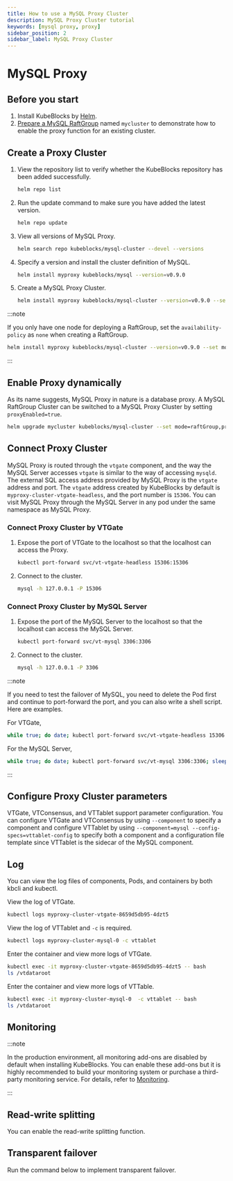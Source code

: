 ```yaml
---
title: How to use a MySQL Proxy Cluster
description: MySQL Proxy Cluster tutorial
keywords: [mysql proxy, proxy]
sidebar_position: 2
sidebar_label: MySQL Proxy Cluster
---
```


# MySQL Proxy

## Before you start

1. Install KubeBlocks by [Helm](./../../installation/install-with-helm/install-kubeblocks-with-helm).
2. [Prepare a MySQL RaftGroup](./../cluster-management/create-and-connect-a-mysql-cluster.md#create-a-mysql-cluster) named `mycluster` to demonstrate how to enable the proxy function for an existing cluster.

## Create a Proxy Cluster

1. View the repository list to verify whether the KubeBlocks repository has been added successfully.

   ```bash
   helm repo list
   ```

2. Run the update command to make sure you have added the latest version.

   ```bash
   helm repo update
   ```

3. View all versions of MySQL Proxy.

   ```bash
   helm search repo kubeblocks/mysql-cluster --devel --versions
   ```

4. Specify a version and install the cluster definition of MySQL.

   ```bash
   helm install myproxy kubeblocks/mysql --version=v0.9.0
   ```

5. Create a MySQL Proxy Cluster.

   ```bash
   helm install myproxy kubeblocks/mysql-cluster --version=v0.9.0 --set mode=raftGroup,proxyEnabled=true 
   ```

:::note

If you only have one node for deploying a RaftGroup, set the `availability-policy` as `none` when creating a RaftGroup.

```bash
helm install myproxy kubeblocks/mysql-cluster --version=v0.9.0 --set mode=raftGroup,proxyEnabled=true --set extra.availabilityPolicy=none
```

:::

## Enable Proxy dynamically

As its name suggests, MySQL Proxy in nature is a database proxy. A MySQL RaftGroup Cluster can be switched to a MySQL Proxy Cluster by setting `proxyEnabled=true`.

```bash
helm upgrade mycluster kubeblocks/mysql-cluster --set mode=raftGroup,proxyEnabled=true
```

## Connect Proxy Cluster

MySQL Proxy is routed through the `vtgate` component, and the way the MySQL Server accesses `vtgate` is similar to the way of accessing `mysqld`. The external SQL access address provided by MySQL Proxy is the `vtgate` address and port. The `vtgate` address created by KubeBlocks by default is `myproxy-cluster-vtgate-headless`, and the port number is `15306`. You can visit MySQL Proxy through the MySQL Server in any pod under the same namespace as MySQL Proxy.

### Connect Proxy Cluster by VTGate

1. Expose the port of VTGate to the localhost so that the localhost can access the Proxy.

   ```bash
   kubectl port-forward svc/vt-vtgate-headless 15306:15306
   ```

2. Connect to the cluster.

   ```bash
   mysql -h 127.0.0.1 -P 15306
   ```

### Connect Proxy Cluster by MySQL Server

1. Expose the port of the MySQL Server to the localhost so that the localhost can access the MySQL Server.

   ```bash
   kubectl port-forward svc/vt-mysql 3306:3306
   ```

2. Connect to the cluster.

   ```bash
   mysql -h 127.0.0.1 -P 3306
   ```

:::note

If you need to test the failover of MySQL, you need to delete the Pod first and continue to port-forward the port, and you can also write a shell script. Here are examples.

For VTGate,

```bash
while true; do date; kubectl port-forward svc/vt-vtgate-headless 15306:15306; sleep 0.5; done
```

For the MySQL Server,

```bash
while true; do date; kubectl port-forward svc/vt-mysql 3306:3306; sleep 0.5; done
```

:::

## Configure Proxy Cluster parameters

VTGate, VTConsensus, and VTTablet support parameter configuration. You can configure VTGate and VTConsensus by using `--component` to specify a component and configure VTTablet by using `--component=mysql --config-specs=vttablet-config` to specify both a component and a configuration file template since VTTablet is the sidecar of the MySQL component.

## Log

You can view the log files of components, Pods, and containers by both kbcli and kubectl.

View the log of VTGate.

```bash
kubectl logs myproxy-cluster-vtgate-8659d5db95-4dzt5
```

View the log of VTTablet and `-c` is required.

```bash
kubectl logs myproxy-cluster-mysql-0 -c vttablet
```

Enter the container and view more logs of VTGate.

```bash
kubectl exec -it myproxy-cluster-vtgate-8659d5db95-4dzt5 -- bash
ls /vtdataroot
```

Enter the container and view more logs of VTTable.

```bash
kubectl exec -it myproxy-cluster-mysql-0  -c vttablet -- bash
ls /vtdataroot
```

## Monitoring

:::note

In the production environment, all monitoring add-ons are disabled by default when installing KubeBlocks. You can enable these add-ons but it is highly recommended to build your monitoring system or purchase a third-party monitoring service. For details, refer to [Monitoring](./../../observability/monitor-database.md).

:::

## Read-write splitting

You can enable the read-write splitting function.

## Transparent failover

Run the command below to implement transparent failover.
